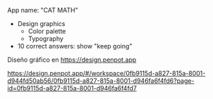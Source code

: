 App name: "CAT MATH"

- Design graphics
  - Color palette
  - Typography
- 10 correct answers: show "keep going"

Diseño gráfico en https://design.penpot.app

https://design.penpot.app/#/workspace/0fb9115d-a827-815a-8001-d944fd50ab56/0fb9115d-a827-815a-8001-d946fa6f4fd6?page-id=0fb9115d-a827-815a-8001-d946fa6f4fd7